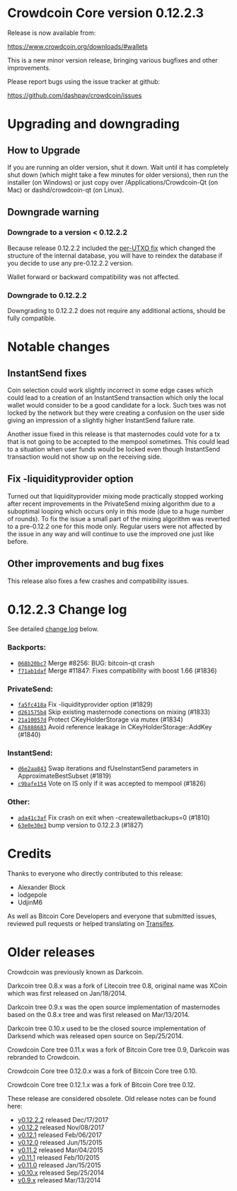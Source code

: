Crowdcoin Core version 0.12.2.3
==========================

Release is now available from:

  <https://www.crowdcoin.org/downloads/#wallets>

This is a new minor version release, bringing various bugfixes and other
improvements.

Please report bugs using the issue tracker at github:

  <https://github.com/dashpay/crowdcoin/issues>


Upgrading and downgrading
=========================

How to Upgrade
--------------

If you are running an older version, shut it down. Wait until it has completely
shut down (which might take a few minutes for older versions), then run the
installer (on Windows) or just copy over /Applications/Crowdcoin-Qt (on Mac) or
dashd/crowdcoin-qt (on Linux).

Downgrade warning
-----------------

### Downgrade to a version < 0.12.2.2

Because release 0.12.2.2 included the [per-UTXO fix](release-notes/crowdcoin/release-notes-0.12.2.2.md#per-utxo-fix)
which changed the structure of the internal database, you will have to reindex
the database if you decide to use any pre-0.12.2.2 version.

Wallet forward or backward compatibility was not affected.

### Downgrade to 0.12.2.2

Downgrading to 0.12.2.2 does not require any additional actions, should be
fully compatible.

Notable changes
===============

InstantSend fixes
-----------------

Coin selection could work slightly incorrect in some edge cases which could
lead to a creation of an InstantSend transaction which only the local wallet
would consider to be a good candidate for a lock. Such txes was not locked by
the network but they were creating a confusion on the user side giving an
impression of a slightly higher InstantSend failure rate.

Another issue fixed in this release is that masternodes could vote for a tx
that is not going to be accepted to the mempool sometimes. This could lead to
a situation when user funds would be locked even though InstantSend transaction
would not show up on the receiving side.

Fix -liquidityprovider option
-----------------------------

Turned out that liquidityprovider mixing mode practically stopped working after
recent improvements in the PrivateSend mixing algorithm due to a suboptimal
looping which occurs only in this mode (due to a huge number of rounds). To fix
the issue a small part of the mixing algorithm was reverted to a pre-0.12.2 one
for this mode only. Regular users were not affected by the issue in any way and
will continue to use the improved one just like before.

Other improvements and bug fixes
--------------------------------

This release also fixes a few crashes and compatibility issues.


0.12.2.3 Change log
===================

See detailed [change log](https://github.com/dashpay/crowdcoin/compare/v0.12.2.2...dashpay:v0.12.2.3) below.

### Backports:
- [`068b20bc7`](https://github.com/dashpay/crowdcoin/commit/068b20bc7) Merge #8256: BUG: bitcoin-qt crash
- [`f71ab1daf`](https://github.com/dashpay/crowdcoin/commit/f71ab1daf) Merge #11847: Fixes compatibility with boost 1.66 (#1836)

### PrivateSend:
- [`fa5fc418a`](https://github.com/dashpay/crowdcoin/commit/fa5fc418a) Fix -liquidityprovider option (#1829)
- [`d261575b4`](https://github.com/dashpay/crowdcoin/commit/d261575b4) Skip existing masternode conections on mixing (#1833)
- [`21a10057d`](https://github.com/dashpay/crowdcoin/commit/21a10057d) Protect CKeyHolderStorage via mutex (#1834)
- [`476888683`](https://github.com/dashpay/crowdcoin/commit/476888683) Avoid reference leakage in CKeyHolderStorage::AddKey (#1840)

### InstantSend:
- [`d6e2aa843`](https://github.com/dashpay/crowdcoin/commit/d6e2aa843) Swap iterations and fUseInstantSend parameters in ApproximateBestSubset (#1819)
- [`c9bafe154`](https://github.com/dashpay/crowdcoin/commit/c9bafe154) Vote on IS only if it was accepted to mempool (#1826)

### Other:
- [`ada41c3af`](https://github.com/dashpay/crowdcoin/commit/ada41c3af) Fix crash on exit when -createwalletbackups=0 (#1810)
- [`63e0e30e3`](https://github.com/dashpay/crowdcoin/commit/63e0e30e3) bump version to 0.12.2.3 (#1827)

Credits
=======

Thanks to everyone who directly contributed to this release:

- Alexander Block
- lodgepole
- UdjinM6

As well as Bitcoin Core Developers and everyone that submitted issues,
reviewed pull requests or helped translating on
[Transifex](https://www.transifex.com/projects/p/crowdcoin/).


Older releases
==============

Crowdcoin was previously known as Darkcoin.

Darkcoin tree 0.8.x was a fork of Litecoin tree 0.8, original name was XCoin
which was first released on Jan/18/2014.

Darkcoin tree 0.9.x was the open source implementation of masternodes based on
the 0.8.x tree and was first released on Mar/13/2014.

Darkcoin tree 0.10.x used to be the closed source implementation of Darksend
which was released open source on Sep/25/2014.

Crowdcoin Core tree 0.11.x was a fork of Bitcoin Core tree 0.9,
Darkcoin was rebranded to Crowdcoin.

Crowdcoin Core tree 0.12.0.x was a fork of Bitcoin Core tree 0.10.

Crowdcoin Core tree 0.12.1.x was a fork of Bitcoin Core tree 0.12.

These release are considered obsolete. Old release notes can be found here:

- [v0.12.2.2](release-notes/crowdcoin/release-notes-0.12.2.2.md) released Dec/17/2017
- [v0.12.2](release-notes/crowdcoin/release-notes-0.12.2.md) released Nov/08/2017
- [v0.12.1](release-notes/crowdcoin/release-notes-0.12.1.md) released Feb/06/2017
- [v0.12.0](release-notes/crowdcoin/release-notes-0.12.0.md) released Jun/15/2015
- [v0.11.2](release-notes/crowdcoin/release-notes-0.11.2.md) released Mar/04/2015
- [v0.11.1](release-notes/crowdcoin/release-notes-0.11.1.md) released Feb/10/2015
- [v0.11.0](release-notes/crowdcoin/release-notes-0.11.0.md) released Jan/15/2015
- [v0.10.x](release-notes/crowdcoin/release-notes-0.10.0.md) released Sep/25/2014
- [v0.9.x](release-notes/crowdcoin/release-notes-0.9.0.md) released Mar/13/2014

